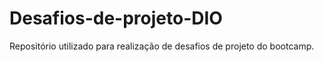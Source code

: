 # Desafios-de-projeto-DIO
Repositório utilizado para realização de desafios de projeto do bootcamp.
